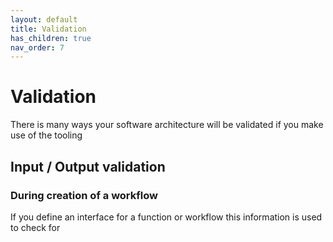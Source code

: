 ```yaml
---
layout: default
title: Validation
has_children: true
nav_order: 7
---
```


# Validation

There is many ways your software architecture will be validated if you make use of the tooling

## Input / Output validation

### During creation of a workflow

If you define an interface for a function or workflow this information is used to check for
